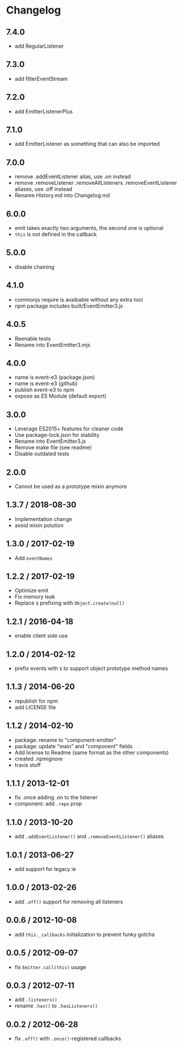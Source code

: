 # Changelog

## 7.4.0

 * add RegularListener

## 7.3.0

 * add filterEventStream

## 7.2.0

 * add EmitterListenerPlus

## 7.1.0

 * add EmitterListener as something that can also be imported

## 7.0.0

 * remove .addEventListener alias, use .on instead
 * remove .removeListener .removeAllListeners .removeEventListener aliases, use .off instead
 * Rename History.md into Changelog.md
  
 ## 6.0.0

 * emit takes exactly two arguments, the second one is optional
 * `this` is not defined in the callback

## 5.0.0

 * disable chaining

## 4.1.0

 * commonjs require is avaibable without any extra tool
 * npm package includes built/EventEmitter3.js

## 4.0.5

 * Reenable tests
 * Rename into EventEmitter3.mjs

## 4.0.0

 * name is event-e3 (package.json)
 * name is event-e3 (github)
 * publish event-e3 to npm
 * expose as ES Module (default export)


## 3.0.0

 * Leverage ES2015+ features for cleaner code
 * Use package-lock.json for stability
 * Rename into EventEmitter3.js
 * Remove make file (see readme)
 * Disable outdated tests

## 2.0.0

 * Cannot be used as a prototype mixin anymore

## 1.3.7 / 2018-08-30

 * Implementation change
 * avoid mixin polution

## 1.3.0 / 2017-02-19

 * Add `eventNames`

## 1.2.2 / 2017-02-19

 * Optimize emit
 * Fix memory leak
 * Replace `$` prefixing with `Object.create(null)`

## 1.2.1 / 2016-04-18

 * enable client side use

## 1.2.0 / 2014-02-12

 * prefix events with `$` to support object prototype method names

## 1.1.3 / 2014-06-20

 * republish for npm
 * add LICENSE file

## 1.1.2 / 2014-02-10

  * package: rename to "component-emitter"
  * package: update "main" and "component" fields
  * Add license to Readme (same format as the other components)
  * created .npmignore
  * travis stuff

## 1.1.1 / 2013-12-01

  * fix .once adding .on to the listener
  * component: add `.repo` prop

## 1.1.0 / 2013-10-20

 * add `.addEventListener()` and `.removeEventListener()` aliases

## 1.0.1 / 2013-06-27

 * add support for legacy ie

## 1.0.0 / 2013-02-26

  * add `.off()` support for removing all listeners

## 0.0.6 / 2012-10-08

  * add `this._callbacks` initialization to prevent funky gotcha

## 0.0.5 / 2012-09-07

  * fix `Emitter.call(this)` usage

## 0.0.3 / 2012-07-11

  * add `.listeners()`
  * rename `.has()` to `.hasListeners()`

## 0.0.2 / 2012-06-28

  * fix `.off()` with `.once()`-registered callbacks
